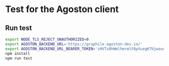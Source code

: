 # Test for the Agoston client

## Run test

```bash
export NODE_TLS_REJECT_UNAUTHORIZED=0
export AGOSTON_BACKEND_URL='https://graphile.agoston-dev.io/'
export AGOSTON_BACKEND_URL_BEARER_TOKEN='sHVTs0hWmlhmrmlFApXuegK7UjwaunCKHYZbHkwgTRkZR9NNvjEqL6dqGZ1Ya51uTa0eswMMwcxUn6ZTXHjltJ0t9JzZCWHUNucG8EYEfFsY2ghFH1EaFWPr'
npm install
npm run test
```

